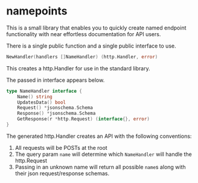 # namepoints

This is a small library that enables you to quickly create named endpoint functionality with near effortless documentation for API users.

There is a single public function and a single public interface to use.

```go
NewHandler(handlers []NameHandler) (http.Handler, error)
```
This creates a http.Handler for use in the standard library.

The passed in interface appears below.

```go
type NameHandler interface {
	Name() string
	UpdatesData() bool
	Request() *jsonschema.Schema
	Response() *jsonschema.Schema
	GetResponse(r *http.Request) (interface{}, error)
}
```

The generated http.Handler creates an API with the following conventions:

1. All requests will be POSTs at the root
2. The query param `name` will determine which `NameHandler` will handle the http.Request
3. Passing in an unknown name will return all possible `name`s along with their json request/response schemas.
